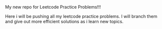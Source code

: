 My new repo for Leetcode Practice Problems!!!

Here i will be pushing all my leetcode practice problems.
I will branch them and give out more efficient solutions as i learn new topics.

